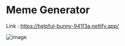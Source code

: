 # Meme Generator

Link : https://helpful-bunny-941f3a.netlify.app/

![image](https://user-images.githubusercontent.com/100791797/209421845-ad60634a-c192-4399-9554-33d2516cbf94.png)

